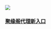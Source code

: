 
![](https://raw.githubusercontent.com/hao369/a/master/j.jpg)



###  [聚缘阁代理新入口](https://github.com/yuange99/4/wiki/5)



